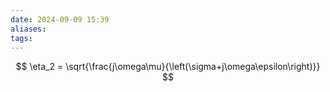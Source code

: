 ```yaml
---
date: 2024-09-09 15:39
aliases: 
tags: 
---
```

$$
\eta_2 = \sqrt{\frac{j\omega\mu}{\left(\sigma+j\omega\epsilon\right)}}
$$